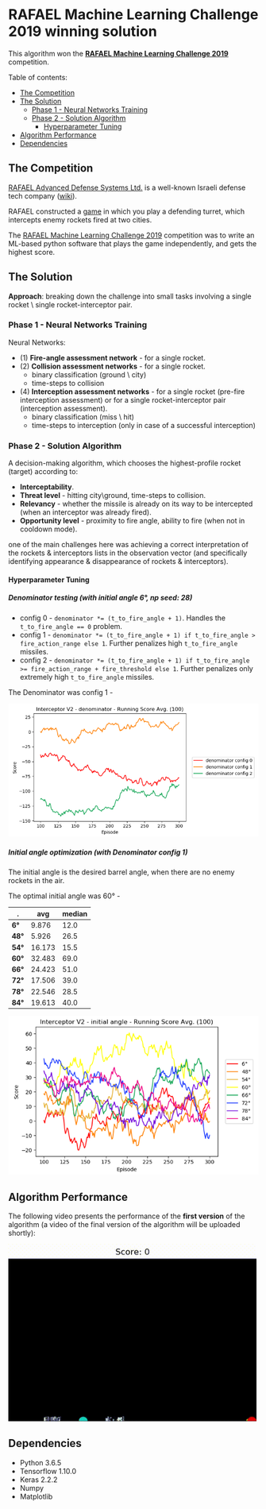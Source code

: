 # RAFAEL Machine Learning Challenge 2019 winning solution

This algorithm won the [**RAFAEL Machine Learning Challenge 2019**](http://portal.rafael.co.il/MLchallenge2019/Documents/index.html) competition.

Table of contents:

* [The Competition](https://github.com/EliorBenYosef/rafael-ml-challenge-2019-winning-solution#the-competition)
* [The Solution](https://github.com/EliorBenYosef/rafael-ml-challenge-2019-winning-solution#the-solution) 
  * [Phase 1 - Neural Networks Training](https://github.com/EliorBenYosef/rafael-ml-challenge-2019-winning-solution#phase-1---neural-networks-training)
  * [Phase 2 - Solution Algorithm](https://github.com/EliorBenYosef/rafael-ml-challenge-2019-winning-solution#phase-2---solution-algorithm)
    * [Hyperparameter Tuning](https://github.com/EliorBenYosef/rafael-ml-challenge-2019-winning-solution#hyperparameter-tuning)
* [Algorithm Performance](https://github.com/EliorBenYosef/rafael-ml-challenge-2019-winning-solution#algorithm-performance)
* [Dependencies](https://github.com/EliorBenYosef/rafael-ml-challenge-2019-winning-solution#dependencies) 

## The Competition

[RAFAEL Advanced Defense Systems Ltd.](https://www.rafael.co.il/) 
is a well-known Israeli defense tech company ([wiki](https://en.wikipedia.org/wiki/Rafael_Advanced_Defense_Systems)).

RAFAEL constructed a [game](https://github.com/EliorBenYosef/rafael-ml-challenge-2019-winning-solution/blob/master/Interceptor_V2.py) 
in which you play a defending turret, which intercepts enemy rockets fired at two cities.  

The [RAFAEL Machine Learning Challenge 2019](http://portal.rafael.co.il/MLchallenge2019/Documents/index.html) 
competition was to write an ML-based python software that plays the game independently, and gets the highest score.

## The Solution

**Approach**: breaking down the challenge into small tasks involving a 
single rocket \ single rocket-interceptor pair. 

### Phase 1 - Neural Networks Training

Neural Networks:
* (1) **Fire-angle assessment network** - for a single rocket.
* (2) **Collision assessment networks** - for a single rocket.
  * binary classification (ground \ city)
  * time-steps to collision
* (4) **Interception assessment networks** - for a single rocket (pre-fire interception assessment) or for a single rocket-interceptor pair (interception assessment). 
  * binary classification (miss \ hit)
  * time-steps to interception (only in case of a successful interception)

### Phase 2 - Solution Algorithm

A decision-making algorithm, which chooses the highest-profile rocket (target) according to:
* **Interceptability**.
* **Threat level** - hitting city\ground, time-steps to collision.
* **Relevancy** - whether the missile is already on its way to be intercepted 
(when an interceptor was already fired).
* **Opportunity level** - proximity to fire angle, ability to fire 
(when not in cooldown mode).

one of the main challenges here was achieving a correct interpretation 
of the rockets & interceptors lists in the observation vector 
(and specifically identifying appearance & disappearance of rockets & interceptors).

#### Hyperparameter Tuning

##### Denominator testing (with initial angle 6°, np seed: 28)

* config 0 - `denominator *= (t_to_fire_angle + 1)`. 
Handles the `t_to_fire_angle == 0` problem.
* config 1 - `denominator *= (t_to_fire_angle + 1) if t_to_fire_angle > fire_action_range else 1`. 
Further penalizes high `t_to_fire_angle` missiles.
* config 2 - `denominator *= (t_to_fire_angle + 1) if t_to_fire_angle >= fire_action_range + fire_threshold else 1`. 
Further penalizes only extremely high `t_to_fire_angle` missiles.

The Denominator was config 1 -

<p float="left">
  <img src="https://github.com/EliorBenYosef/rafael-ml-challenge-2019-winning-solution/blob/master/phase_2_solution_algorithm/results/denominator_config.png" width="650">
</p>

##### Initial angle optimization (with Denominator config 1)

The initial angle is the desired barrel angle, when there are no enemy rockets in the air.

The optimal initial angle was 60° -

. | avg | median
--- | --- | ---
**6°** | 9.876 | 12.0
**48°** | 5.926 | 26.5
**54°** | 16.173 | 15.5
**60°** | 32.483 | 69.0
**66°** | 24.423 | 51.0
**72°** | 17.506 | 39.0
**78°** | 22.546 | 28.5
**84°** | 19.613 | 40.0

<p float="left">
  <img src="https://github.com/EliorBenYosef/rafael-ml-challenge-2019-winning-solution/blob/master/phase_2_solution_algorithm/results/init_ang.png" width="550">
</p>

## Algorithm Performance

The following video presents the performance of the **first version** of the algorithm 
(a video of the final version of the algorithm will be uploaded shortly):

<p float="left">
  <img src="https://github.com/EliorBenYosef/rafael-ml-challenge-2019-winning-solution/blob/master/phase_2_solution_algorithm/results/algorithm_performance.gif" width="500">
</p>

## Dependencies
* Python 3.6.5
* Tensorflow 1.10.0
* Keras 2.2.2
* Numpy
* Matplotlib
